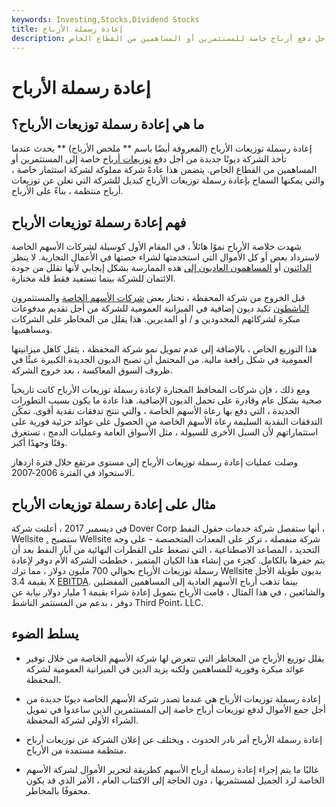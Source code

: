 ```yaml
---
keywords: Investing,Stocks,Dividend Stocks
title: إعادة رسملة الأرباح
description: إعادة رسملة أرباح الأسهم هي عملية تتكبد فيها الشركة ديونًا جديدة من أجل دفع أرباح خاصة للمستثمرين أو المساهمين من القطاع الخاص.
---
```


# إعادة رسملة الأرباح
## ما هي إعادة رسملة توزيعات الأرباح؟

إعادة رسملة توزيعات الأرباح (المعروفة أيضًا باسم ** ملخص الأرباح) ** يحدث عندما تأخذ الشركة ديونًا جديدة من أجل دفع [توزيعات أرباح](/specialdividend) خاصة إلى المستثمرين أو المساهمين من القطاع الخاص. يتضمن هذا عادةً شركة مملوكة لشركة استثمار خاصة ، والتي يمكنها السماح بإعادة رسملة توزيعات الأرباح كبديل للشركة التي تعلن عن توزيعات أرباح منتظمة ، بناءً على الأرباح.

## فهم إعادة رسملة توزيعات الأرباح

شهدت خلاصة الأرباح نموًا هائلاً ، في المقام الأول كوسيلة لشركات الأسهم الخاصة لاسترداد بعض أو كل الأموال التي استخدمتها لشراء حصتها في الأعمال التجارية. لا ينظر [الدائنون](/creditor) أو [المساهمون العاديون إلى](/common_shareholder) هذه الممارسة بشكل إيجابي لأنها تقلل من جودة الائتمان للشركة بينما تستفيد فقط قلة مختارة.

قبل الخروج من شركة المحفظة ، تختار بعض [شركات الأسهم الخاصة](/privateequity) والمستثمرون [الناشطون](/activist-investor) تكبد ديون إضافية في الميزانية العمومية للشركة من أجل تقديم مدفوعات مبكرة لشركائهم المحدودين و / أو المديرين. هذا يقلل من المخاطر على الشركات ومساهميها.

هذا التوزيع الخاص ، بالإضافة إلى عدم تمويل نمو شركة المحفظة ، يثقل كاهل ميزانيتها العمومية في شكل رافعة مالية. من المحتمل أن تصبح الديون الجديدة الكبيرة عبئًا في ظروف السوق المعاكسة ، بعد خروج الشركة.

ومع ذلك ، فإن شركات المحافظ المختارة لإعادة رسملة توزيعات الأرباح كانت تاريخياً صحية بشكل عام وقادرة على تحمل الديون الإضافية. هذا عادة ما يكون بسبب التطورات الجديدة ، التي دفع بها رعاة الأسهم الخاصة ، والتي تنتج تدفقات نقدية أقوى. تمكّن التدفقات النقدية السليمة رعاة الأسهم الخاصة من الحصول على عوائد جزئية فورية على استثماراتهم لأن السبل الأخرى للسيولة ، مثل الأسواق العامة وعمليات الدمج ، تستغرق وقتًا وجهدًا أكبر.

وصلت عمليات إعادة رسملة توزيعات الأرباح إلى مستوى مرتفع خلال فترة ازدهار الاستحواذ في الفترة 2006-2007.

## مثال على إعادة رسملة توزيعات الأرباح

في ديسمبر 2017 ، أعلنت شركة Dover Corp أنها ستفصل شركة خدمات حقول النفط ، Wellsite [.](/spinoff) ستصبح Wellsite شركة منفصلة ، تركز على المعدات المتخصصة - على وجه التحديد ، المصاعد الاصطناعية ، التي تضغط على القطرات النهائية من آبار النفط بعد أن يتم حفرها بالكامل. كجزء من إنشاء هذا الكيان المتميز ، خططت الشركة الأم دوفر لإعادة رسملة توزيعات الأرباح بحوالي 700 مليون دولار ، مما ترك Wellsite بديون طويلة الأجل بقيمة 3.4 X [EBITDA](/ebitda). بينما تذهب أرباح الأسهم العادية إلى المساهمين المفضلين والشائعين ، في هذا المثال ، قامت الأرباح بتمويل إعادة شراء بقيمة 1 مليار دولار نيابة عن دوفر ، بدعم من المستثمر الناشط Third Point، LLC.

## يسلط الضوء

- يقلل توزيع الأرباح من المخاطر التي تتعرض لها شركة الأسهم الخاصة من خلال توفير عوائد مبكرة وفورية للمساهمين ولكنه يزيد الدين في الميزانية العمومية لشركة المحفظة.

- إعادة رسملة توزيعات الأرباح هي عندما تصدر شركة الأسهم الخاصة ديونًا جديدة من أجل جمع الأموال لدفع توزيعات أرباح خاصة إلى المستثمرين الذين ساعدوا في تمويل الشراء الأولي لشركة المحفظة.

- إعادة رسملة الأرباح أمر نادر الحدوث ، ويختلف عن إعلان الشركة عن توزيعات أرباح منتظمة مستمدة من الأرباح.

- غالبًا ما يتم إجراء إعادة رسملة أرباح الأسهم كطريقة لتحرير الأموال لشركة الأسهم الخاصة لرد الجميل لمستثمريها ، دون الحاجة إلى الاكتتاب العام ، الأمر الذي قد يكون محفوفًا بالمخاطر.

